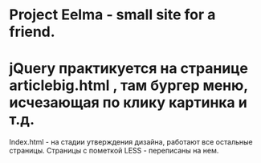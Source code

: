 # Project Eelma - small site for a friend. 
# jQuery практикуется на странице articlebig.html , там бургер меню, исчезающая по клику картинка и т.д.
 
 Index.html - на стадии утверждения дизайна, работают все остальные страницы. Страницы с пометкой LESS - переписаны на нем. 
 
